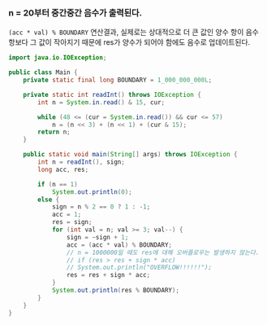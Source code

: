 ### n = 20부터 중간중간 음수가 출력된다.

`(acc * val) % BOUNDARY` 연산결과, 실제로는 상대적으로 더 큰 값인 양수 항이 음수 항보다 그 값이 작아지기 때문에 res가 양수가 되어야 함에도 음수로 업데이트된다.

```java
import java.io.IOException;

public class Main {
	private static final long BOUNDARY = 1_000_000_000L;

	private static int readInt() throws IOException {
		int n = System.in.read() & 15, cur;

		while (48 <= (cur = System.in.read()) && cur <= 57)
			n = (n << 3) + (n << 1) + (cur & 15);
		return n;
	}

	public static void main(String[] args) throws IOException {
		int n = readInt(), sign;
		long acc, res;

		if (n == 1)
			System.out.println(0);
		else {
			sign = n % 2 == 0 ? 1 : -1;
			acc = 1;
			res = sign;
			for (int val = n; val >= 3; val--) {
				sign = ~sign + 1;
				acc = (acc * val) % BOUNDARY;
				// n = 1000000일 때도 res에 대해 오버플로우는 발생하지 않는다.
				// if (res > res + sign * acc)
				// System.out.println("OVERFLOW!!!!!!");
				res = res + sign * acc;
			}
			System.out.println(res % BOUNDARY);
		}
	}
}
```
